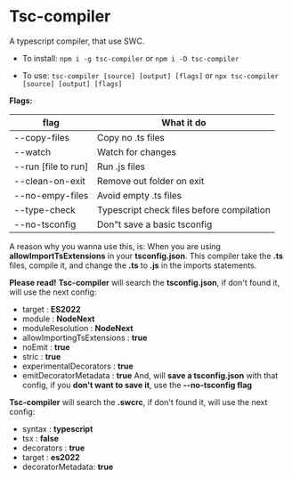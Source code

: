 
# Tsc-compiler
 
A typescript compiler, that use SWC.

 
- To install: `npm i -g tsc-compiler` or `npm i -D tsc-compiler`

- To use: `tsc-compiler [source] [output] [flags]` or `npx tsc-compiler [source] [output] [flags]`

**Flags:**

| flag | What it do |
|--|--|
| --copy-files | Copy no .ts files |
| --watch | Watch for changes |
| --run [file to run] | Run .js files |
| --clean-on-exit | Remove out folder on exit |
| --no-empy-files | Avoid empty .ts files |
| --type-check | Typescript check files before compilation |
| --no-tsconfig | Don"t save a basic tsconfig |


  

A reason why you wanna use this, is: When you are using **allowImportTsExtensions** in your **tsconfig.json**. This compiler take the **.ts** files, compile it, and change the **.ts** to **.js** in the imports statements.

**Please read!**
**Tsc-compiler** will search the **tsconfig.json**, if don't found it, will use the next config:
 - target : **ES2022**
 - module : **NodeNext**
 - moduleResolution : **NodeNext**
 - allowImportingTsExtensions : **true**
 - noEmit : **true**
 - stric : **true**
 - experimentalDecorators : **true**
 - emitDecoratorMetadata : **true**
And, will **save a tsconfig.json** with that config, if you  **don't want to save it**, use the **--no-tsconfig flag**

**Tsc-compiler** will search the **.swcrc**, if don't found it, will use the next config:

 - syntax : **typescript**
 - tsx : **false**
 - decorators : **true**
 - target : **es2022**
 - decoratorMetadata: **true**

